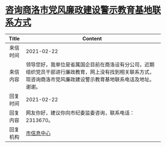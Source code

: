 # [咨询商洛市党风廉政建设警示教育基地联系方式](http://www.shangluo.gov.cn/zmhd/ldxxxx.jsp?urltype=leadermail.LeaderMailContentUrl&wbtreeid=1112&leadermailid=6951)

| Title |                                      Content                                      |
|:-----:|-----------------------------------------------------------------------------------|
| 来信时间  | 2021-02-22                                                                        |
| 来信内容  | 领导您好，我单位是省属国企目前在商洛设有分公司，近期组织党员干部进行廉政教育，网上没有找到相关联系方式，现咨询商洛市党风廉政建设警示教育基地联系电话及地址。谢谢。 |
| 回复时间  | 2021-02-22                                                                        |
| 回复内容  | 网友你好，建议你向市纪委监委咨询，联系电话：2313670。                                                    |
| 回复机构  | [市信息中心](../../category/agencies/市信息中心.md)                                         |